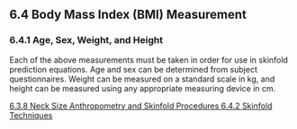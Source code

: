 ## 6.4 Body Mass Index (BMI) Measurement

### 6.4.1 Age, Sex, Weight, and Height

Each of the above measurements must be taken in order for use in skinfold prediction equations.  Age and sex can be determined from subject questionnaires.  Weight can be measured on a standard scale in kg, and height can be measured using any appropriate measuring device in cm.


<div class="center">
<div class="btn-group">
  <a href=":pages_path:/manuals/anthro-skinfold/6-03-08-neck-size.md" class="btn btn-default">
    <span class="glyphicon glyphicon-chevron-left"></span>
    6.3.8 Neck Size
  </a>

  <a href=":pages_path:/manuals/anthro-skinfold" class="btn btn-default">
    <span class="glyphicon glyphicon-chevron-up"></span>
    Anthropometry and Skinfold Procedures
  </a>

  <a href=":pages_path:/manuals/anthro-skinfold/6-04-02-00-skinfold-techniques.md" class="btn btn-success">
    6.4.2 Skinfold Techniques
    <span class="glyphicon glyphicon-chevron-right"></span>
  </a>
</div>
</div>

